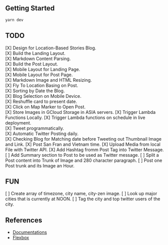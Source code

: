 ## Getting Started

```bash
yarn dev
```

## TODO
[X] Design for Location-Based Stories Blog.  
[X] Build the Landing Layout.  
[X] Markdown Content Parsing.      
[X] Build the Post Layout.   
[X] Mobile Layout for Landing Page.      
[X] Mobile Layout for Post Page.  
[X] Markdown Image and HTML Resizing.  
[X] Fly To Location Basing on Post.  
[X] Sorting by Date the Blog.  
[X] Blog Selection on Mobile Device.    
[X] Reshuffle card to present date.      
[X] Click on Map Marker to Open Post.  
[X] Store Images in GCloud Storage in ASIA servers.
[X] Trigger Lambda Functions Locally.
[X] Trigger Lambda functions on schedule in live deployment.  
[X] Tweet programmatically.  
[X] Automatic Twitter Posting daily.  
[X] Checking Blog for Matching date before Tweeting out Thumbnail Image and Link. 
[X] Post San Fran and Vietnam time.
[X] Upload Media from local File with Twitter API.
[X] Add Hashtag fromm Post Tag into Twitter Message.
[ ] Add Summary section to Post to be used as Twitter message. 
[ ] Split a Post content into Trunk of Image and 280 character paragraph.
[ ] Post one Post trunk and its Image an Hour.

## FUN
[ ] Create array of timezone, city name, city-zen image.
[ ] Look up major cities that is currently at NOON.
[ ] Tag the city and top twitter users of the city.


## References
- [Documentations](https://nextjs.org/docs)
- [Flexbox](https://flexbox.malven.co/)